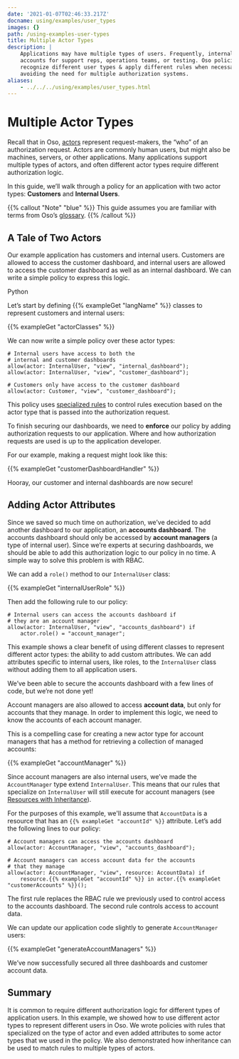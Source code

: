 ```yaml
---
date: '2021-01-07T02:46:33.217Z'
docname: using/examples/user_types
images: {}
path: /using-examples-user-types
title: Multiple Actor Types
description: |
    Applications may have multiple types of users. Frequently, internal user
    accounts for support reps, operations teams, or testing. Oso policies can
    recognize different user types & apply different rules when necessary,
    avoiding the need for multiple authorization systems.
aliases: 
    - ../../../using/examples/user_types.html
---
```


# Multiple Actor Types

Recall that in Oso, [actors](glossary#actors) represent request-makers, the
“who” of an authorization request. Actors are commonly human users, but might
also be machines, servers, or other applications. Many applications support
multiple types of actors, and often different actor types require different
authorization logic.

In this guide, we’ll walk through a policy for an application with two actor
types: **Customers** and **Internal Users**.

{{% callout "Note" "blue" %}}
  This guide assumes you are familiar with terms from Oso’s
  [glossary](glossary).
{{% /callout %}}

## A Tale of Two Actors

Our example application has customers and internal users. Customers are allowed
to access the customer dashboard, and internal users are allowed to access the
customer dashboard as well as an internal dashboard. We can write a simple
policy to express this logic.

Python

Let’s start by defining {{% exampleGet "langName" %}} classes to represent
customers and internal users:

{{% exampleGet "actorClasses" %}}

We can now write a simple policy over these actor types:

```polar
# Internal users have access to both the
# internal and customer dashboards
allow(actor: InternalUser, "view", "internal_dashboard");
allow(actor: InternalUser, "view", "customer_dashboard");

# Customers only have access to the customer dashboard
allow(actor: Customer, "view", "customer_dashboard");
```

This policy uses [specialized
rules](application-types#registering-application-types) to control rules
execution based on the actor type that is passed into the authorization
request.

To finish securing our dashboards, we need to **enforce** our policy by adding
authorization requests to our application. Where and how authorization requests
are used is up to the application developer.

For our example, making a request might look like this:

{{% exampleGet "customerDashboardHandler" %}}

Hooray, our customer and internal dashboards are now secure!

## Adding Actor Attributes

Since we saved so much time on authorization, we’ve decided to add another
dashboard to our application, an **accounts dashboard**. The accounts dashboard
should only be accessed by **account managers** (a type of internal user).
Since we’re experts at securing dashboards, we should be able to add this
authorization logic to our policy in no time. A simple way to solve this
problem is with RBAC.

We can add a `role()` method to our `InternalUser` class:

{{% exampleGet "internalUserRole" %}}

Then add the following rule to our policy:

```polar
# Internal users can access the accounts dashboard if
# they are an account manager
allow(actor: InternalUser, "view", "accounts_dashboard") if
    actor.role() = "account_manager";
```

This example shows a clear benefit of using different classes to represent
different actor types: the ability to add custom attributes. We can add
attributes specific to internal users, like roles, to the `InternalUser` class
without adding them to all application users.

We’ve been able to secure the accounts dashboard with a few lines of code, but
we’re not done yet!

Account managers are also allowed to access **account data**, but only for
accounts that they manage. In order to implement this logic, we need to know
the accounts of each account manager.

This is a compelling case for creating a new actor type for account managers
that has a method for retrieving a collection of managed accounts:

{{% exampleGet "accountManager" %}}

Since account managers are also internal users, we’ve made the `AccountManager`
type extend `InternalUser`. This means that our rules that specialize on
`InternalUser` will still execute for account managers (see [Resources with
Inheritance](learn/policies/examples/inheritance)).

For the purposes of this example, we'll assume that `AccountData` is a resource
that has an `{{% exampleGet "accountId" %}}` attribute. Let’s add the following
lines to our policy:

```polar
# Account managers can access the accounts dashboard
allow(actor: AccountManager, "view", "accounts_dashboard");

# Account managers can access account data for the accounts
# that they manage
allow(actor: AccountManager, "view", resource: AccountData) if
    resource.{{% exampleGet "accountId" %}} in actor.{{% exampleGet "customerAccounts" %}}();
```

The first rule replaces the RBAC rule we previously used to control access to
the accounts dashboard. The second rule controls access to account data.

We can update our application code slightly to generate `AccountManager` users:

{{% exampleGet "generateAccountManagers" %}}

We’ve now successfully secured all three dashboards and customer account data.

## Summary

It is common to require different authorization logic for different types of
application users. In this example, we showed how to use different actor types
to represent different users in Oso. We wrote policies with rules that
specialized on the type of actor and even added attributes to some actor types
that we used in the policy. We also demonstrated how inheritance can be used to
match rules to multiple types of actors.
